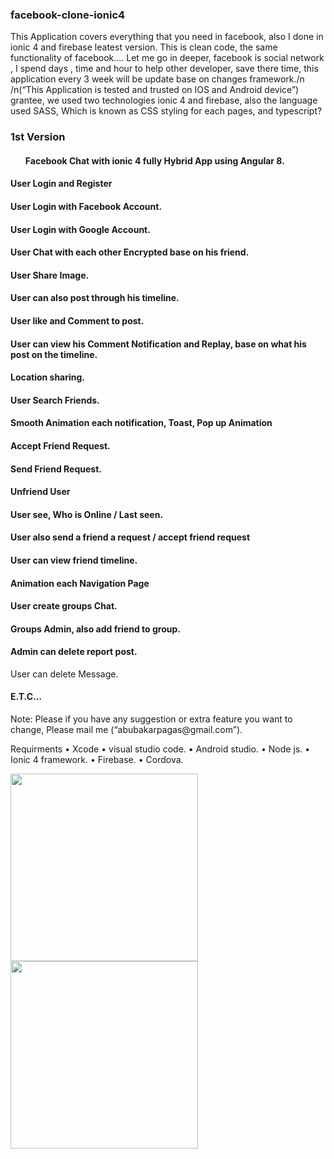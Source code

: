 ### facebook-clone-ionic4
This Application  covers everything that you need in facebook, also I done in ionic 4 and firebase leatest version. This is clean code, the same functionality of facebook…. 
Let me go in deeper, facebook is social network , I spend days , time and hour to help other developer, save there time, this application every 3 week will be update base on changes framework./n
/n(“This Application is tested and trusted  on IOS and Android device”) grantee, we used two technologies ionic 4 and firebase, also the language used SASS, Which is known as CSS styling for each pages, and typescript?

### 1st Version
<h4><ul>Facebook Chat with ionic 4 fully Hybrid App using Angular 8.</ul></h4>
<h4>User Login and Register </h4>
<h4>User Login with Facebook Account.</h4>
<h4>User Login with Google Account.</h4>
<h4>User Chat with each other Encrypted base on his friend.<h4>
<h4>User Share Image.</h4>
<h4>User can also post through his timeline.</h4>
<h4>User like and Comment to post.</h4>
<h4>User can view his Comment Notification and Replay, base on what his post on the timeline.</h4>
<h4>Location sharing.</h4>
<h4>User Search Friends.</h4>
<h4>Smooth Animation each notification, Toast, Pop up Animation</h4>
<h4>Accept Friend Request.</h4>
<h4>Send Friend Request.</h4>
<h4>Unfriend User</h4>
<h4>User see, Who is Online / Last seen.</h4>
<h4>User also send a friend a request / accept friend request</h4>
<h4>User can view friend timeline.</h4>
<h4>Animation each Navigation Page </h4>
<h4>User create groups Chat.</h4>
<h4>Groups Admin, also add friend to group.</h4>
<h4>Admin can delete report post.</h4>
</h4>User can delete Message.</h4>
<h4>E.T.C…</h4>
Note: <span>Please  if you have any suggestion or extra feature you want to change, Please mail me (“abubakarpagas@gmail.com”).</span>


Requirments
•	Xcode
•	visual studio code.
•	Android studio.
•	Node js.
•	Ionic 4 framework.
•	Firebase.
•	Cordova.


<img src="ss1.png" height="300em" /> <img src="ss2.png" height="300em" />
